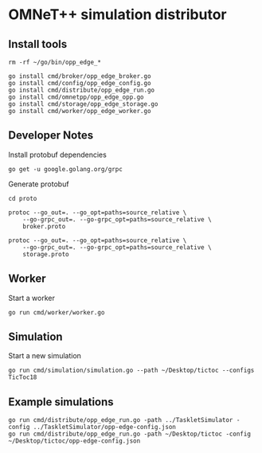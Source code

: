 # OMNeT++ simulation distributor

## Install tools

```shell
rm -rf ~/go/bin/opp_edge_*

go install cmd/broker/opp_edge_broker.go
go install cmd/config/opp_edge_config.go
go install cmd/distribute/opp_edge_run.go
go install cmd/omnetpp/opp_edge_opp.go
go install cmd/storage/opp_edge_storage.go
go install cmd/worker/opp_edge_worker.go
```

## Developer Notes

Install protobuf dependencies

```shell
go get -u google.golang.org/grpc
```

Generate protobuf

```shell
cd proto

protoc --go_out=. --go_opt=paths=source_relative \
    --go-grpc_out=. --go-grpc_opt=paths=source_relative \
    broker.proto

protoc --go_out=. --go_opt=paths=source_relative \
    --go-grpc_out=. --go-grpc_opt=paths=source_relative \
    storage.proto
```

## Worker

Start a worker

```shell
go run cmd/worker/worker.go
```

## Simulation

Start a new simulation

```shell
go run cmd/simulation/simulation.go --path ~/Desktop/tictoc --configs TicToc18
```


## Example simulations

```
go run cmd/distribute/opp_edge_run.go -path ../TaskletSimulator -config ../TaskletSimulator/opp-edge-config.json
go run cmd/distribute/opp_edge_run.go -path ~/Desktop/tictoc -config ~/Desktop/tictoc/opp-edge-config.json
```